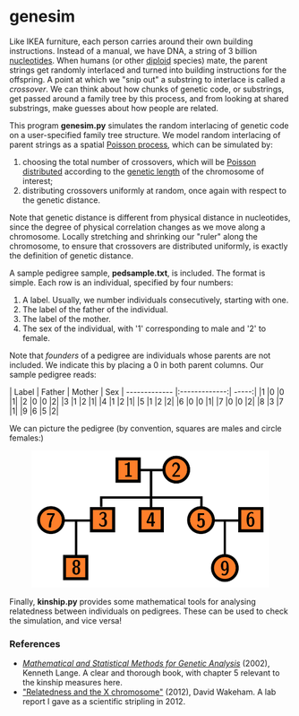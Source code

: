 # genesim
Like IKEA furniture, each person carries around their own building
instructions. Instead of a manual, we have DNA, a string of 3 billion
[nucleotides](https://www.google.com/search?hl=en&q=nucleotides). When
humans (or other
[diploid](https://en.wikipedia.org/wiki/Ploidy#Diploid) species) mate,
the parent strings get randomly interlaced and turned into building instructions
for the offspring.
A point at which we "snip out" a substring to interlace is called a *crossover*.
We can think about how chunks of genetic code, or
substrings, get passed around a family tree by this process, and from
looking at shared substrings, make guesses about how people are
related.

This program **genesim.py** simulates the random interlacing of
genetic code on a user-specified family tree structure.
We model random interlacing of parent strings as a spatial
[Poisson process](https://en.wikipedia.org/wiki/Poisson_point_process),
which can be simulated by:
1. choosing the total number of crossovers, which will be
[Poisson distributed](https://en.wikipedia.org/wiki/Poisson_distribution)
according to the
[genetic length](https://en.wikipedia.org/wiki/Centimorgan) of the
chromosome of interest;
2. distributing crossovers uniformly at random, once again with
respect to the genetic distance.

Note that genetic distance is different from physical distance in
nucleotides, since the degree of physical correlation changes as we
move along a chromosome.
Locally stretching and shrinking our "ruler" along the chromosome, to
ensure that crossovers are distributed uniformly, is exactly the
definition of genetic distance.

A sample pedigree sample, **pedsample.txt**, is included.
The format is simple.
Each row is an individual, specified by four numbers:
1. A label. Usually, we number individuals consecutively, starting
   with one.
2. The label of the father of the individual.
3. The label of the mother.
4. The sex of the individual, with '1' corresponding to male and '2'
to female.

Note that *founders* of a pedigree are individuals whose parents are
not included.
We indicate this by placing a 0 in both parent columns.
Our sample pedigree reads:

| Label | Father | Mother | Sex
| ------------- |:-------------:| -----:|
|1	|0	|0	|1|
|2	|0	|0	|2|
|3	|1	|2	|1|
|4	|1	|2	|1|
|5	|1	|2	|2|
|6	|0	|0	|1|
|7	|0	|0	|2|
|8	|3	|7	|1|
|9	|6	|5	|2|

We can picture the pedigree (by convention, squares are males and
circle females:)

 <figure>
    <div style="text-align:center"><img src ="/pedigree.png" width="432" />
    <figcaption><i></i></figcaption>
	</div>
</figure>

Finally, **kinship.py** provides some mathematical tools for analysing
relatedness between individuals on pedigrees.
These can be used to check the simulation, and vice versa!

### References

- [*Mathematical and Statistical Methods for Genetic Analysis*](https://www.springer.com/gp/book/9780387953892)
  (2002), Kenneth Lange. A clear and thorough book, with chapter 5
  relevant to the kinship measures here.
- ["Relatedness and the X chromosome"](https://hapax.github.io/assets/x-chromosome.pdf)
  (2012), David Wakeham. A lab report I gave as a scientific stripling in 2012.
